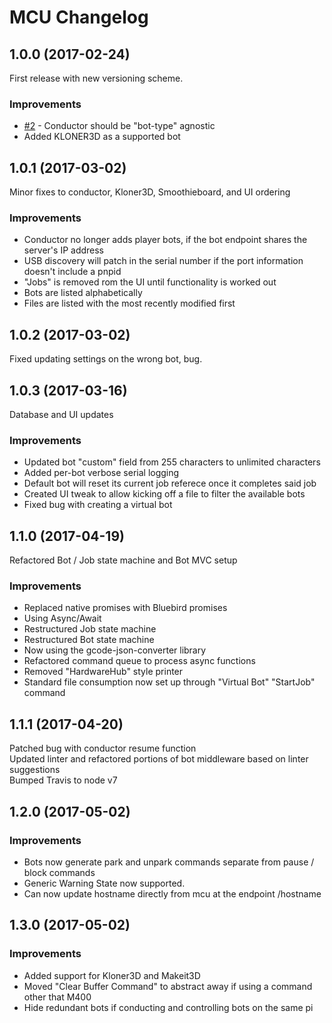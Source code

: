 # MCU Changelog

## 1.0.0 (2017-02-24)
  First release with new versioning scheme.

### Improvements
  * [#2](https://github.com/Autodesk/machine-collaboration-utility/issues/2) - Conductor should be "bot-type" agnostic
  * Added KLONER3D as a supported bot

## 1.0.1 (2017-03-02)
  Minor fixes to conductor, Kloner3D, Smoothieboard, and UI ordering

### Improvements
  * Conductor no longer adds player bots, if the bot endpoint shares the server's IP address
  * USB discovery will patch in the serial number if the port information doesn't include a pnpid
  * "Jobs" is removed rom the UI until functionality is worked out
  * Bots are listed alphabetically
  * Files are listed with the most recently modified first

## 1.0.2 (2017-03-02)
  Fixed updating settings on the wrong bot, bug.

## 1.0.3 (2017-03-16)
  Database and UI updates
  
### Improvements
  * Updated bot "custom" field from 255 characters to unlimited characters
  * Added per-bot verbose serial logging
  * Default bot will reset its current job referece once it completes said job
  * Created UI tweak to allow kicking off a file to filter the available bots
  * Fixed bug with creating a virtual bot

## 1.1.0 (2017-04-19)
  Refactored Bot / Job state machine and Bot MVC setup
  
### Improvements
  * Replaced native promises with Bluebird promises
  * Using Async/Await
  * Restructured Job state machine
  * Restructured Bot state machine
  * Now using the gcode-json-converter library
  * Refactored command queue to process async functions
  * Removed "HardwareHub" style printer
  * Standard file consumption now set up through "Virtual Bot" "StartJob" command

## 1.1.1 (2017-04-20)
  Patched bug with conductor resume function  
  Updated linter and refactored portions of bot middleware based on linter suggestions  
  Bumped Travis to node v7  

## 1.2.0 (2017-05-02)

### Improvements
  * Bots now generate park and unpark commands separate from pause / block commands
  * Generic Warning State now supported.
  * Can now update hostname directly from mcu at the endpoint /hostname

## 1.3.0 (2017-05-02)

### Improvements
  * Added support for Kloner3D and Makeit3D
  * Moved "Clear Buffer Command" to abstract away if using a command other that M400
  * Hide redundant bots if conducting and controlling bots on the same pi
